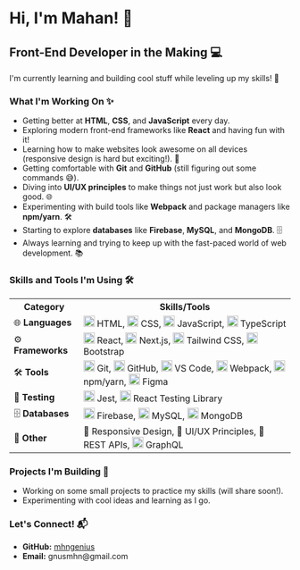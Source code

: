<h1>Hi, I'm Mahan! 👋</h1>
<h2>Front-End Developer in the Making 💻</h2>
<p>I'm currently learning and building cool stuff while leveling up my skills! 🚀</p>

<h3>What I'm Working On ✨</h3>
<ul>
  <li>Getting better at <strong>HTML</strong>, <strong>CSS</strong>, and <strong>JavaScript</strong> every day.</li>
  <li>Exploring modern front-end frameworks like <strong>React</strong> and having fun with it!</li>
  <li>Learning how to make websites look awesome on all devices (responsive design is hard but exciting!). 📱</li>
  <li>Getting comfortable with <strong>Git</strong> and <strong>GitHub</strong> (still figuring out some commands 😅).</li>
  <li>Diving into <strong>UI/UX principles</strong> to make things not just work but also look good. 🌐</li>
  <li>Experimenting with build tools like <strong>Webpack</strong> and package managers like <strong>npm/yarn</strong>. 🛠️</li>
  <li>Starting to explore <strong>databases</strong> like <strong>Firebase</strong>, <strong>MySQL</strong>, and <strong>MongoDB</strong>. 🗄️</li>
  <li>Always learning and trying to keep up with the fast-paced world of web development. 📚</li>
</ul>

<h3>Skills and Tools I'm Using 🛠️</h3>

<table>
  <tr>
    <th>Category</th>
    <th>Skills/Tools</th>
  </tr>
  <tr>
    <td>🌐 <strong>Languages</strong></td>
    <td>
      <img src="https://cdn.jsdelivr.net/gh/devicons/devicon/icons/html5/html5-original.svg" alt="HTML" width="20"/> HTML,
      <img src="https://cdn.jsdelivr.net/gh/devicons/devicon/icons/css3/css3-original.svg" alt="CSS" width="20"/> CSS,
      <img src="https://cdn.jsdelivr.net/gh/devicons/devicon/icons/javascript/javascript-original.svg" alt="JavaScript" width="20"/> JavaScript,
      <img src="https://cdn.jsdelivr.net/gh/devicons/devicon/icons/typescript/typescript-original.svg" alt="TypeScript" width="20"/> TypeScript
    </td>
  </tr>
  <tr>
    <td>⚙️ <strong>Frameworks</strong></td>
    <td>
      <img src="https://cdn.jsdelivr.net/gh/devicons/devicon/icons/react/react-original.svg" alt="React" width="20"/> React,
      <img src="https://cdn.jsdelivr.net/gh/devicons/devicon/icons/nextjs/nextjs-original.svg" alt="Next.js" width="20"/> Next.js,
      <img src="https://upload.wikimedia.org/wikipedia/commons/d/d5/Tailwind_CSS_Logo.svg" alt="Tailwind CSS" width="20"/> Tailwind CSS,
      <img src="https://cdn.jsdelivr.net/gh/devicons/devicon/icons/bootstrap/bootstrap-original.svg" alt="Bootstrap" width="20"/> Bootstrap
    </td>
  </tr>
  <tr>
    <td>🛠️ <strong>Tools</strong></td>
    <td>
      <img src="https://cdn.jsdelivr.net/gh/devicons/devicon/icons/git/git-original.svg" alt="Git" width="20"/> Git,
      <img src="https://cdn.jsdelivr.net/gh/devicons/devicon/icons/github/github-original.svg" alt="GitHub" width="20"/> GitHub,
      <img src="https://cdn.jsdelivr.net/gh/devicons/devicon/icons/vscode/vscode-original.svg" alt="VS Code" width="20"/> VS Code,
      <img src="https://cdn.jsdelivr.net/gh/devicons/devicon/icons/webpack/webpack-original.svg" alt="Webpack" width="20"/> Webpack,
      <img src="https://cdn.jsdelivr.net/gh/devicons/devicon/icons/npm/npm-original-wordmark.svg" alt="npm" width="20"/> npm/yarn,
      <img src="https://cdn.jsdelivr.net/gh/devicons/devicon/icons/figma/figma-original.svg" alt="Figma" width="20"/> Figma
    </td>
  </tr>
  <tr>
    <td>🧪 <strong>Testing</strong></td>
    <td>
      <img src="https://cdn.jsdelivr.net/gh/devicons/devicon/icons/jest/jest-plain.svg" alt="Jest" width="20"/> Jest,
      <img src="https://raw.githubusercontent.com/testing-library/react-testing-library/main/other/goat.png" alt="React Testing Library" width="20"/> React Testing Library
    </td>
  </tr>
  <tr>
    <td>🗄️ <strong>Databases</strong></td>
    <td>
      <img src="https://cdn.jsdelivr.net/gh/devicons/devicon/icons/firebase/firebase-plain.svg" alt="Firebase" width="20"/> Firebase,
      <img src="https://cdn.jsdelivr.net/gh/devicons/devicon/icons/mysql/mysql-original.svg" alt="MySQL" width="20"/> MySQL,
      <img src="https://cdn.jsdelivr.net/gh/devicons/devicon/icons/mongodb/mongodb-original.svg" alt="MongoDB" width="20"/> MongoDB
    </td>
  </tr>
  <tr>
    <td>🎨 <strong>Other</strong></td>
    <td>
      📱 Responsive Design, 🎨 UI/UX Principles, 🔗 REST APIs,
      <img src="https://cdn.jsdelivr.net/gh/devicons/devicon/icons/graphql/graphql-plain.svg" alt="GraphQL" width="20"/> GraphQL
    </td>
  </tr>
</table>

<h3>Projects I'm Building 🚀</h3>
<ul>
  <li>Working on some small projects to practice my skills (will share soon!).</li>
  <li>Experimenting with cool ideas and learning as I go.</li>
</ul>

<h3>Let's Connect! 📬</h3>
<ul>
  <li><strong>GitHub:</strong> <a href="https://github.com/mhngenius">mhngenius</a></li>
  <li><strong>Email:</strong> gnusmhn@gmail.com</li>
</ul>
